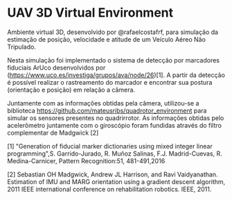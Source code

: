 # UAV 3D Virtual Environment 

Ambiente virtual 3D, desenvolvido por @rafaelcostafrf, para simulação da estimação de posição, velocidade e atitude de um Veículo Aéreo Não Tripulado.

Nesta simulação foi implementado o sistema de detecção por marcadores fiduciais ArUco desenvolvidos por (https://www.uco.es/investiga/grupos/ava/node/26)[1]. A partir da detecção é possível realizar o rastreamento do marcador e encontrar sua postura (orientação e posição) em relação a câmera. 

Juntamente com as informações obtidas pela câmera, utilizou-se a biblioteca https://github.com/mateusribs/quadrotor_environment para simular os sensores presentes no quadrirrotor. As informações obtidas pelo acelerômetro juntamente com o giroscópio foram fundidas através do filtro complementar de Madgwick [2]


[1] "Generation of fiducial marker dictionaries using mixed integer linear programming",S. Garrido-Jurado, R. Muñoz Salinas, F.J. Madrid-Cuevas, R. Medina-Carnicer, Pattern Recognition:51, 481-491,2016

[2] Sebastian OH Madgwick, Andrew JL Harrison, and Ravi Vaidyanathan. Estimation of IMU and MARG orientation using a gradient descent algorithm, 2011 IEEE international conference on rehabilitation robotics. IEEE, 2011.
